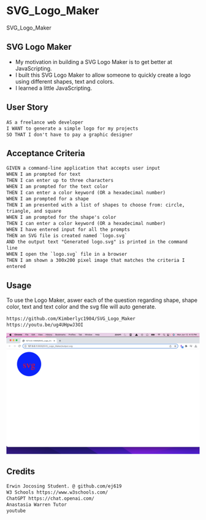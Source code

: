 # SVG_Logo_Maker
SVG_Logo_Maker

## SVG Logo Maker

- My motivation in building a SVG Logo Maker is to get better at JavaScripting.
- I built this SVG Logo Maker to allow someone to quickly create a logo using different shapes, text and colors.
- I learned a little JavaScripting.

## User Story
```
AS a freelance web developer
I WANT to generate a simple logo for my projects
SO THAT I don't have to pay a graphic designer
```

## Acceptance Criteria

```
GIVEN a command-line application that accepts user input
WHEN I am prompted for text
THEN I can enter up to three characters
WHEN I am prompted for the text color
THEN I can enter a color keyword (OR a hexadecimal number)
WHEN I am prompted for a shape
THEN I am presented with a list of shapes to choose from: circle, triangle, and square
WHEN I am prompted for the shape's color
THEN I can enter a color keyword (OR a hexadecimal number)
WHEN I have entered input for all the prompts
THEN an SVG file is created named `logo.svg`
AND the output text "Generated logo.svg" is printed in the command line
WHEN I open the `logo.svg` file in a browser
THEN I am shown a 300x200 pixel image that matches the criteria I entered
```

## Usage

To use the Logo Maker, aswer each of the question regarding shape, shape color, text and text color and the svg file will auto generate.

```
https://github.com/Kimberlyc1904/SVG_Logo_Maker
https://youtu.be/ug4UHpwJ3OI
```

![screenshot](images/ScreenShot.png)

## Credits

```
Erwin Jocosing Student. @ github.com/ej619
W3 Schools https://www.w3schools.com/
ChatGPT https://chat.openai.com/
Anastasia Warren Tutor
youtube
```